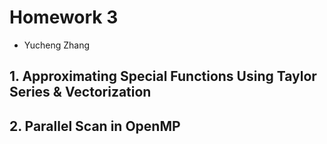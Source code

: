 # Homework 3

- Yucheng Zhang

## 1. Approximating Special Functions Using Taylor Series & Vectorization

## 2. Parallel Scan in OpenMP
